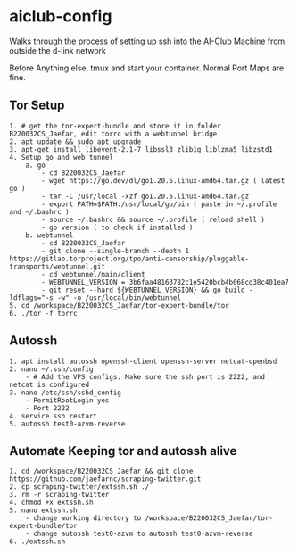# aiclub-config

Walks through the process of setting up ssh into the AI-Club Machine from outside the d-link network  

Before Anything else, tmux and start your container. Normal Port Maps are fine.

## Tor Setup
    1. # get the tor-expert-bundle and store it in folder B220032CS_Jaefar, edit torrc with a webtunnel bridge
    2. apt update && sudo apt upgrade
    3. apt-get install libevent-2.1-7 libssl3 zlib1g liblzma5 libzstd1
    4. Setup go and web tunnel
        a. go
            - cd B220032CS_Jaefar
            - wget https://go.dev/dl/go1.20.5.linux-amd64.tar.gz ( latest go )
            - tar -C /usr/local -xzf go1.20.5.linux-amd64.tar.gz
            - export PATH=$PATH:/usr/local/go/bin ( paste in ~/.profile and ~/.bashrc )
            - source ~/.bashrc && source ~/.profile ( reload shell )
            - go version ( to check if installed )
        b. webtunnel
            - cd B220032CS_Jaefar
            - git clone --single-branch --depth 1 https://gitlab.torproject.org/tpo/anti-censorship/pluggable-transports/webtunnel.git
            - cd webtunnel/main/client 
            - WEBTUNNEL_VERSION = 3b6faa48163782c1e5420bcb4b068cd38c401ea7
            - git reset --hard ${WEBTUNNEL_VERSION} && go build -ldflags="-s -w" -o /usr/local/bin/webtunnel
    5. cd /workspace/B220032CS_Jaefar/tor-expert-bundle/tor
    6. ./tor -f torrc
## Autossh
    1. apt install autossh openssh-client openssh-server netcat-openbsd
    2. nano ~/.ssh/config
        - # Add the VPS configs. Make sure the ssh port is 2222, and netcat is configured
    3. nano /etc/ssh/sshd_config
        - PermitRootLogin yes
        - Port 2222
    4. service ssh restart
    5. autossh test0-azvm-reverse
## Automate Keeping tor and autossh alive
    1. cd /workspace/B220032CS_Jaefar && git clone https://github.com/jaefarnc/scraping-twitter.git
    2. cp scraping-twitter/extssh.sh ./
    3. rm -r scraping-twitter
    4. chmod +x extssh.sh
    5. nano extssh.sh
        - change working directory to /workspace/B220032CS_Jaefar/tor-expert-bundle/tor
        - change autossh test0-azvm to autossh test0-azvm-reverse
    6. ./extssh.sh




